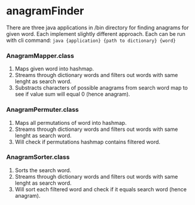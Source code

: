 # anagramFinder

There are three java applications in /bin directory for finding anagrams for given word.
Each implement slightly different approach.
Each can be run with cli command: `java {application} {path to dictionary} {word}`

### AnagramMapper.class
1. Maps given word into hashmap.
2. Streams through dictionary words and filters out words with same lenght as search word.
3. Substracts characters of possible anagrams from search word map to see if value sum will equal 0 (hence anagram).

### AnagramPermuter.class
1. Maps all permutations of word into hashmap.
2. Streams through dictionary words and filters out words with same lenght as search word.
3. Will check if permutations hashmap contains filtered word.

### AnagramSorter.class
1. Sorts the search word.
2. Streams through dictionary words and filters out words with same lenght as search word.
3. Will sort each filtered word and check if it equals search word (hence anagram).
